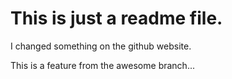 # This is just a readme file.
I changed something on the github website.

This is a feature from the awesome branch...